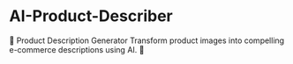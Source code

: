 # AI-Product-Describer
🏪 Product Description Generator Transform product images into compelling e-commerce descriptions using AI. 🚀
